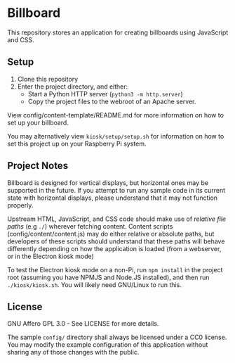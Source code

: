 # Billboard

This repository stores an application for creating billboards using JavaScript and CSS.

## Setup

1. Clone this repository
2. Enter the project directory, and either:
    - Start a Python HTTP server (`python3 -m http.server`)
    - Copy the project files to the webroot of an Apache server.

View config/content-template/README.md for more information on how to set up your billboard.

You may alternatively view `kiosk/setup/setup.sh` for information on how to set this project up on your Raspberry Pi system.

## Project Notes

Billboard is designed for vertical displays, but horizontal ones may be supported in the future. If you attempt to run any sample code in its current state with horizontal displays, please understand that it may not function properly.

Upstream HTML, JavaScript, and CSS code should make use of *relative file paths* (e.g `./`) wherever fetching content. Content scripts (config/content/content.js) may do either relative or absolute paths, but developers of these scripts should understand that these paths will behave differently depending on how the application is loaded (from a webserver, or in the Electron kiosk mode)

To test the Electron kiosk mode on a non-Pi, run `npm install` in the project root (assuming you have NPMJS and Node.JS installed), and then run `./kiosk/kiosk.sh`. You will likely need GNU/Linux to run this.

## License

GNU Affero GPL 3.0 - See LICENSE for more details.

The sample `config/` directory shall always be licensed under a CC0 license. You may modify the example configuration of this application without sharing any of those changes with the public.